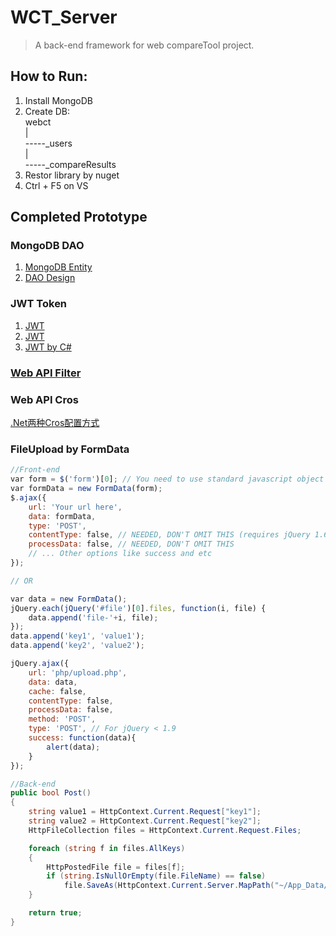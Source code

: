 # WCT_Server
> A back-end framework for web compareTool project.

## How to Run:
1. Install MongoDB
2. Create DB:   
webct   
|  
-----_users  
|  
-----_compareResults  
3. Restor library by nuget
4. Ctrl + F5 on VS

## Completed Prototype
### MongoDB DAO
1. [MongoDB Entity](https://www.cnblogs.com/huys03/p/3476594.html)
2. [DAO Design](https://github.com/xiong-ang/Node_DAO_Demo)

### JWT Token
1. [JWT](http://www.ruanyifeng.com/blog/2018/07/json_web_token-tutorial.html)
2. [JWT](https://www.cnblogs.com/java-jun-world2099/p/9146143.html)
3. [JWT by C#](https://www.cnblogs.com/ye-hcj/articles/8151385.html)

### [Web API Filter](https://www.cnblogs.com/UliiAn/p/5402146.html)
### Web API Cros
[.Net两种Cros配置方式](https://www.cnblogs.com/landeanfen/p/5177176.html)

### FileUpload by FormData
```javascript
//Front-end
var form = $('form')[0]; // You need to use standard javascript object here
var formData = new FormData(form); 
$.ajax({
    url: 'Your url here',
    data: formData,
    type: 'POST',
    contentType: false, // NEEDED, DON'T OMIT THIS (requires jQuery 1.6+)
    processData: false, // NEEDED, DON'T OMIT THIS
    // ... Other options like success and etc
}); 

// OR

var data = new FormData();
jQuery.each(jQuery('#file')[0].files, function(i, file) {
    data.append('file-'+i, file);
}); 
data.append('key1', 'value1');
data.append('key2', 'value2');

jQuery.ajax({
    url: 'php/upload.php',
    data: data,
    cache: false,
    contentType: false,
    processData: false,
    method: 'POST',
    type: 'POST', // For jQuery < 1.9
    success: function(data){
        alert(data);
    }
});
```

```C#
//Back-end
public bool Post()
{
    string value1 = HttpContext.Current.Request["key1"];
    string value2 = HttpContext.Current.Request["key2"];
    HttpFileCollection files = HttpContext.Current.Request.Files;

    foreach (string f in files.AllKeys)
    {
        HttpPostedFile file = files[f];
        if (string.IsNullOrEmpty(file.FileName) == false)
            file.SaveAs(HttpContext.Current.Server.MapPath("~/App_Data/") + file.FileName);
    }

    return true;
}
```